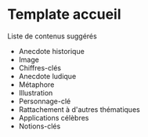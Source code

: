 # Template accueil

Liste de contenus suggérés

* Anecdote historique
* Image
* Chiffres-clés
* Anecdote ludique
* Métaphore 
* Illustration
* Personnage-clé
* Rattachement à d'autres thématiques
* Applications célèbres
* Notions-clés





